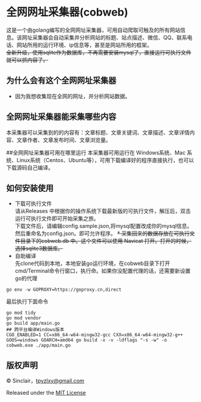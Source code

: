 # 全网网址采集器(cobweb)
这是一个由golang编写的全网网址采集器，可用自动爬取可触及的所有网站信息。该网址采集器会自动采集并分析网站的标题、站点描述、微信、QQ、联系电话、网站所用的运行环境、ip信息等，甚至是网站所用的框架。  
<del>全新升级，使用sqlite作为数据库，不再需要安装mysql了，直接运行可执行文件就可以抓内容了。</del>

## 为什么会有这个全网网址采集器
* 因为我想收集现在全网的网址，并分析网站数据。

## 全网网址采集器能采集哪些内容
本采集器可以采集到的的内容有：文章标题、文章关键词、文章描述、文章详情内容、文章作者、文章发布时间、文章浏览量。

##全网网址采集器可用在哪里运行
本采集器可用运行在 Windows系统、Mac 系统、Linux系统（Centos、Ubuntu等），可用下载编译好的程序直接执行，也可以下载源码自己编译。

## 如何安装使用
* 下载可执行文件  
  请从Releases 中根据你的操作系统下载最新版的可执行文件，解压后，双击运行可执行文件即可开始采集之旅。  
  下载文件后，请编辑config.sample.json,将mysql配置改成你的mysql信息。然后重命名为config.json。即可允许程序。
<del>* 采集回来的数据存放在可执行文件目录下的cobweb.db 中。这个文件可以使用 Navicat 打开。打开的时候，选择sqlite3数据库。</del>
* 自助编译  
  先clone代码到本地，本地安装go运行环境，在cobweb目录下打开cmd/Terminal命令行窗口，执行命。如果你没配置代理的话，还需要新设置go的代理
```shell script
go env -w GOPROXY=https://goproxy.cn,direct
```
  最后执行下面命令  
```shell script
go mod tidy
go mod vendor
go build app/main.go
## 跨平台编译Windows版本
CGO_ENABLED=1 CC=x86_64-w64-mingw32-gcc CXX=x86_64-w64-mingw32-g++ GOOS=windows GOARCH=amd64 go build -x -v -ldflags "-s -w" -o cobweb.exe ./app/main.go
```

## 版权声明
© Sinclair，tpyzlxy@gmail.com

Released under the [MIT License](https://github.com/fesiong/cobweb/blob/master/License)
